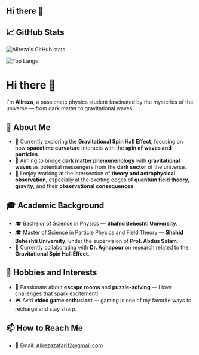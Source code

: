## Hi there 👋

## 📈 GitHub Stats

![Alireza's GitHub stats](https://github-readme-stats.vercel.app/api?username=Mr0Cheat&show_icons=true&theme=github_dark)

![Top Langs](https://github-readme-stats.vercel.app/api/top-langs/?username=Mr0Cheat&layout=compact&theme=github_dark)


# Hi there 👋

I'm **Alireza**, a passionate physics student fascinated by the mysteries of the universe — from dark matter to gravitational waves.

## 🚀 About Me
- 🔭 Currently exploring the **Gravitational Spin Hall Effect**, focusing on how **spacetime curvature** interacts with the **spin of waves and particles**.
- 🌌 Aiming to bridge **dark matter phenomenology** with **gravitational waves** as potential messengers from the **dark sector** of the universe.
- 🧠 I enjoy working at the intersection of **theory and astrophysical observation**, especially at the exciting edges of **quantum field theory**, **gravity**, and their **observational consequences**.

## 🎓 Academic Background
- 🎓 Bachelor of Science in Physics — **Shahid Beheshti University**.
- 🎓 Master of Science in Particle Physics and Field Theory — **Shahid Beheshti University**, under the supervision of **Prof. Abdus Salam**.
- 🤝 Currently collaborating with **Dr. Aghapour** on research related to the **Gravitational Spin Hall Effect**.

## 🎯 Hobbies and Interests
- 🧩 Passionate about **escape rooms** and **puzzle-solving** — I love challenges that spark excitement!
- 🎮 Avid **video game enthusiast** — gaming is one of my favorite ways to recharge and stay sharp.

## 📫 How to Reach Me
- 📧 Email: [Alirezazafari12@gmail.com](mailto:Alirezazafari12@gmail.com)
